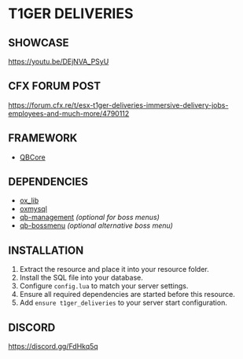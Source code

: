 # T1GER DELIVERIES

## SHOWCASE
https://youtu.be/DEjNVA_PSyU

## CFX FORUM POST
https://forum.cfx.re/t/esx-t1ger-deliveries-immersive-delivery-jobs-employees-and-much-more/4790112

## FRAMEWORK
- [QBCore](https://github.com/qbcore-framework/qb-core)

## DEPENDENCIES
- [ox_lib](https://github.com/overextended/ox_lib)
- [oxmysql](https://github.com/overextended/oxmysql)
- [qb-management](https://github.com/qbcore-framework/qb-management) *(optional for boss menus)*
- [qb-bossmenu](https://github.com/qbcore-framework/qb-bossmenu) *(optional alternative boss menu)*

## INSTALLATION
1. Extract the resource and place it into your resource folder.
2. Install the SQL file into your database.
3. Configure `config.lua` to match your server settings.
4. Ensure all required dependencies are started before this resource.
5. Add `ensure t1ger_deliveries` to your server start configuration.

## DISCORD
https://discord.gg/FdHkq5q

